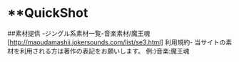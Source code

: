 **QuickShot
======

##素材提供
-ジングル系素材一覧-音楽素材/魔王魂 [http://maoudamashii.jokersounds.com/list/se3.html]
利用規約- 当サイトの素材を利用される方は著作の表記をお願いします。 例:)音楽:魔王魂

